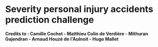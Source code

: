 # Severity personal injury accidents prediction challenge

**Credits to : Camille Cochet - Matthieu Colin de Verdière - Mithuran Gajendran - Arnaud Houzé de l'Aulnoit - Hugo Mallet**


